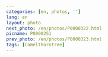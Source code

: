 ```yaml
---
categories: [en, photos, '']
lang: en
layout: photo
next_photo: /en/photos/P0000322.html
picname: P0000251
prev_photo: /en/photos/P0000323.html
tags: [Camelthorntree]
---
```

